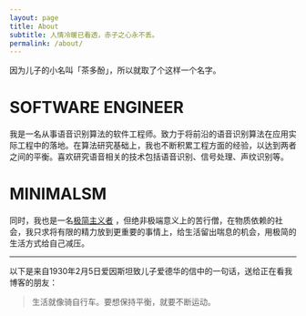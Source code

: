 ```yaml
---
layout: page
title: About
subtitle: 人情冷暖已看透，赤子之心永不丢。
permalink: /about/
---
```


因为儿子的小名叫「茶多酚」，所以就取了个这样一个名字。

# SOFTWARE ENGINEER

我是一名从事语音识别算法的软件工程师。致力于将前沿的语音识别算法在应用实际工程中的落地。在算法研究基础上，我也不断积累工程方面的经验，以达到两者之间的平衡。喜欢研究语音相关的技术包括语音识别、信号处理、声纹识别等。

# MINIMALSM

同时，我也是一名[极简主义者](https://mnmlist.com/minimalist-faqs/) ，但绝非极端意义上的苦行僧，在物质依赖的社会，我只求将有限的精力放到更重要的事情上，给生活留出喘息的机会，用极简的生活方式给自己减压。

-----

以下是来自1930年2月5日爱因斯坦致儿子爱德华的信中的一句话，送给正在看我博客的朋友：

> 生活就像骑自行车。要想保持平衡，就要不断运动。



